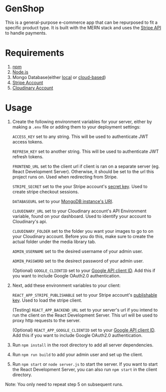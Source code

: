 # GenShop
This is a general-purpose e-commerce app that can be repurposed to fit a specific product type. 
It is built with the MERN stack and uses the [Stripe API](https://stripe.com/docs/api) to handle payments.

# Requirements
1. [npm](https://www.npmjs.com/get-npm)
2. [Node.js](https://nodejs.org/en/download/)
3. Mongo Database(either [local](https://docs.mongodb.com/manual/installation/) or [cloud-based](https://docs.mongodb.com/cloud/))
4. [Stripe Account](https://dashboard.stripe.com/register)
5. [Cloudinary Account](https://cloudinary.com/users/register/free)

# Usage
1. Create the following environment variables for your server, either by making a `.env` file or adding them to your deployment settings:

    `ACCESS_KEY` set to any string. This will be used to authenticate JWT access tokens.
    
    `REFRESH_KEY` set to another string. This will be used to authenticate JWT refresh tokens.
  
    `FRONTEND_URL` set to the client url if client is ran on a separate server (eg. React Development Server). 
   Otherwise, it should be set to the url this project runs on. Used when redirecting from Stripe.
  
    `STRIPE_SECRET` set to the your Stripe account's [secret key](https://stripe.com/docs/keys). Used to create stripe checkout sessions.
    
    `DATABASEURL` set to your [MongoDB instance's URI](https://docs.mongodb.com/guides/server/drivers/).
    
    `CLOUDINARY_URL` set to your Cloudinary account's API Environment variable, found on your dashboard. Used to identify your account to Cloudinary's api.
    
    `CLOUDINARY_FOLDER` set to the folder you want your images to go to on your Cloudinary account. 
    Before you do this, make sure to create the actual folder under the media library tab.
  
    `ADMIN_USERNAME` set to the desired username of your admin user.
  
    `ADMIN_PASSWORD` set to the desirect password of your admin user.
  
    (Optional) `GOOGLE_CLIENTID` set to your [Google API client ID](https://developers.google.com/identity/one-tap/web/guides/get-google-api-clientid).
    Add this if you want to include Google OAuth2.0 authentication.
  
2. Next, add these environment variables to your client:
    
    `REACT_APP_STRIPE_PUBLISHABLE` set to your Stripe account's [publishable key](https://stripe.com/docs/keys). Used to load the stripe client.
    
    (Testing) `REACT_APP_BACKEND_URL` set to your server's url if you intend to run the client on the React Development Server.
    This url will be used to proxy http requests to the server.
    
    (Optional) `REACT_APP_GOOGLE_CLIENTID` set to your [Google API client ID](https://developers.google.com/identity/one-tap/web/guides/get-google-api-clientid).
    Add this if you want to include Google OAuth2.0 authentication.
    
3. Run `npm install` in the root directory to add all server dependencies. 

4. Run `npm run build` to add your admin user and set up the client.

5. Run `npm start` or `node server.js` to start the server. If you want to start the React Development Server, you can also run `npm start` in the client directory.

Note: You only need to repeat step 5 on subsequent runs.
